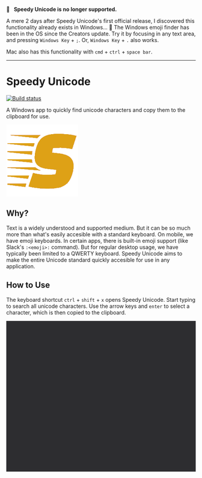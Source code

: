 🚨  **Speedy Unicode is no longer supported.** 

A mere 2 days after Speedy Unicode's first official release, I discovered this functionality already exists in Windows... 🤦
The Windows emoji finder has been in the OS since the Creators update. Try it by focusing in any text area, and pressing `Windows Key` + `;`. Or, `Windows Key` + `.` also works.

Mac also has this functionality with `cmd` + `ctrl` + `space bar`.
___


# Speedy Unicode
[![Build status](https://ci.appveyor.com/api/projects/status/o8x2kasrnghqn0wk?svg=true)](https://ci.appveyor.com/project/fotijr/speedy-unicode)

A Windows app to quickly find unicode characters and copy them to the clipboard for use.

![Speedy Unicode](speedy.png?raw=true "Speedy Unicode")

## Why?
Text is a widely understood and supported medium. But it can be so much more than what's easily accesible with a standard keyboard. On mobile, we have emoji keyboards. In certain apps, there is built-in emoji support (like Slack's `:<emoji>:` command). But for regular desktop usage, we have typically been limited to a QWERTY keyboard. Speedy Unicode aims to make the entire Unicode standard quickly accesible for use in any application.

## How to Use
The keyboard shortcut `ctrl` + `shift` + `x` opens Speedy Unicode. Start typing to search all unicode characters. Use the arrow keys and `enter` to select a character, which is then copied to the clipboard.

![Quick unicode on the desktop](speedy.gif?raw=true "Speedy Unicode in action")